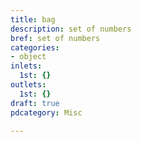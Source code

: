```yaml
---
title: bag
description: set of numbers
bref: set of numbers
categories:
- object
inlets:
  1st: {}
outlets:
  1st: {}
draft: true
pdcategory: Misc

---
```



